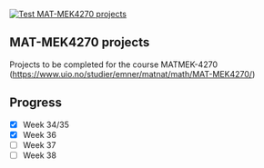 [![Test MAT-MEK4270 projects](https://github.com/andersthorstadboe/course-projects-atb/actions/workflows/matmek4270.yml/badge.svg)](https://github.com/MATMEK-4270/course-projects/actions/workflows/matmek4270.yml)

## MAT-MEK4270 projects

Projects to be completed for the course MATMEK-4270 (https://www.uio.no/studier/emner/matnat/math/MAT-MEK4270/)

## Progress
- [x] Week 34/35
- [x] Week 36
- [ ] Week 37
- [ ] Week 38
